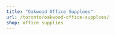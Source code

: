 ```yaml
---
title: "Oakwood Office Supploes"
url: /toronto/oakwood-office-supploes/
shop: office supplies
---
```


